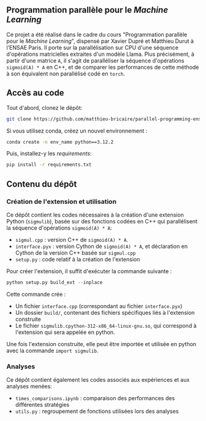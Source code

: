 ## Programmation parallèle pour le *Machine Learning*

Ce projet a été réalisé dans le cadre du cours "Programmation parallèle pour le *Machine Learning*", dispensé par Xavier Dupré et Matthieu Durut à l'ENSAE Paris. Il porte sur la parallélisation sur CPU d'une séquence d'opérations matricielles extraites d'un modèle Llama. Plus précisément, à partir d'une matrice `A`, il s'agit de paralléliser la séquence d'opérations `sigmoid(A) * A` en C++, et de comparer les performances de cette méthode à son équivalent non parallélisé codé en `torch`. 

## Accès au code

Tout d'abord, clonez le dépôt:
```bash
git clone https://github.com/matthieu-bricaire/parallel-programming-ensae.git
```

Si vous utilisez conda, créez un nouvel environnement :
```bash
conda create -n env_name python==3.12.2
```

Puis, installez-y les *requirements*:
```bash
pip install -r requirements.txt
```

## Contenu du dépôt

### Création de l'extension et utilisation
Ce dépôt contient les codes nécessaires à la création d'une extension Python (`sigmulib`), basée sur des fonctions codées en C++ qui parallélisent la séquence d'opérations `sigmoid(A) * A`:

- `sigmul.cpp` : version C++ de `sigmoid(A) * A`.
- `interface.pyx` : version Cython de `sigmoid(A) * A`, et déclaration en Cython de la version C++ basée sur `sigmul.cpp`
- `setup.py` : code relatif à la création de l'extension

Pour créer l'extension, il suffit d'exécuter la commande suivante :
```python
python setup.py build_ext --inplace
```

Cette commande crée :
- Un fichier `interface.cpp` (correspondant au fichier `interface.pyx`)
- Un dossier `build/`, contenant des fichiers spécifiques liés à l'extension construite
- Le fichier `sigmulib.cpython-312-x86_64-linux-gnu.so`, qui correspond à l'extension qui sera appelée en python.

Une fois l'extension construite, elle peut être importée et utilisée en python avec la commande `import sigmulib`.

### Analyses
Ce dépôt contient également les codes associés aux expériences et aux analyses menées:

- `times_comparisons.ipynb` : comparaison des performances des différentes stratégies
- `utils.py` : regroupement de fonctions utilisées lors des analyses